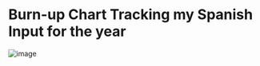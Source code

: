 # Burn-up Chart Tracking my Spanish Input for the year
![image](https://github.com/ssnover/clahe/raw/master/honeycomb.png)
